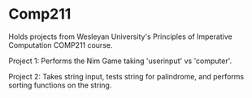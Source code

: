 # Comp211
Holds projects from Wesleyan University's Principles of Imperative Computation COMP211 course.

Project 1: Performs the Nim Game taking 'userinput' vs 'computer'.

Project 2: Takes string input, tests string for palindrome, and performs sorting functions on the string.
